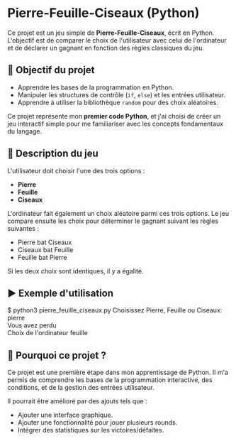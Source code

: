 # Pierre-Feuille-Ciseaux (Python)

Ce projet est un jeu simple de **Pierre-Feuille-Ciseaux**, écrit en Python. L'objectif est de comparer le choix de l'utilisateur avec celui de l'ordinateur et de déclarer un gagnant en fonction des règles classiques du jeu.

## 🎯 Objectif du projet

- Apprendre les bases de la programmation en Python.
- Manipuler les structures de contrôle (`if`, `else`) et les entrées utilisateur.
- Apprendre à utiliser la bibliothèque `random` pour des choix aléatoires.
  
Ce projet représente mon **premier code Python**, et j'ai choisi de créer un jeu interactif simple pour me familiariser avec les concepts fondamentaux du langage.

## 📜 Description du jeu

L'utilisateur doit choisir l'une des trois options :
- **Pierre**
- **Feuille**
- **Ciseaux**

L'ordinateur fait également un choix aléatoire parmi ces trois options. Le jeu compare ensuite les choix pour déterminer le gagnant suivant les règles suivantes :
- Pierre bat Ciseaux
- Ciseaux bat Feuille
- Feuille bat Pierre

Si les deux choix sont identiques, il y a égalité.

## ▶️ Exemple d'utilisation

$ python3 pierre_feuille_ciseaux.py 
Choisissez Pierre, Feuille ou Ciseaux: pierre  
Vous avez perdu  
Choix de l'ordinateur feuille  

## 🧠 Pourquoi ce projet ?

Ce projet est une première étape dans mon apprentissage de Python. Il m'a permis de comprendre les bases de la programmation interactive, des conditions, et de la gestion des entrées utilisateur.

Il pourrait être amélioré par des ajouts tels que :
- Ajouter une interface graphique.
- Ajouter une fonctionnalité pour jouer plusieurs rounds.
- Intégrer des statistiques sur les victoires/défaites.
